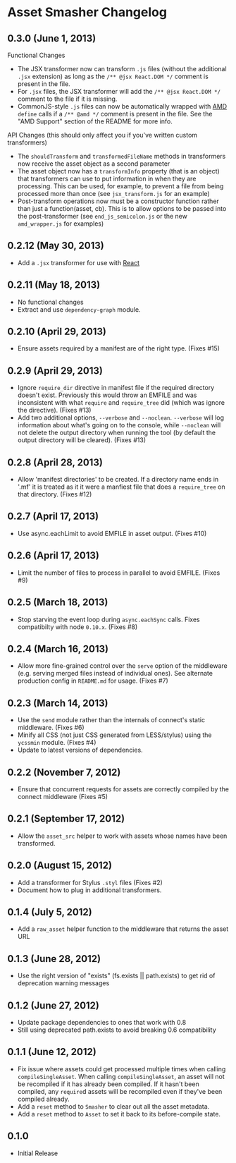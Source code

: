# Asset Smasher Changelog

## 0.3.0 (June 1, 2013)

Functional Changes

- The JSX transformer now can transform `.js` files (without the additional `.jsx` extension) as long as the `/** @jsx React.DOM */` comment is present in the file.
- For `.jsx` files, the JSX transformer will add the `/** @jsx React.DOM */` comment to the file if it is missing.
- CommonJS-style `.js` files can now be automatically wrapped with [AMD](https://github.com/amdjs/amdjs-api/wiki/AMD) `define` calls if a `/** @amd */` comment is present in the file. See the "AMD Support" section of the README for more info.

API Changes (this should only affect you if you've written custom transformers)

- The `shouldTransform` and `transformedFileName` methods in transformers now receive the asset object as a second parameter
- The asset object now has a `transformInfo` property (that is an object) that transformers can use to put information in when they are processing. This can be used, for example, to prevent a file from being processed more than once (see `jsx_transform.js` for an example)
- Post-transform operations now must be a constructor function rather than just a function(asset, cb). This is to allow options to be passed into the post-transformer (see `end_js_semicolon.js` or the new `amd_wrapper.js` for examples)

## 0.2.12 (May 30, 2013)

- Add a `.jsx` transformer for use with [React](http://facebook.github.io/react/)

## 0.2.11 (May 18, 2013)

- No functional changes
- Extract and use `dependency-graph` module.

## 0.2.10 (April 29, 2013)

- Ensure assets required by a manifest are of the right type. (Fixes #15)

## 0.2.9 (April 29, 2013)

- Ignore `require_dir` directive in manifest file if the required directory doesn't exist. Previously this would throw an EMFILE and was inconsistent with what `require` and `require_tree` did (which was ignore the directive). (Fixes #13)
- Add two additional options, `--verbose` and `--noclean`. `--verbose` will log information about what's going on to the console, while `--noclean` will not delete the output directory when running the tool (by default the output directory will be cleared). (Fixes #13)

## 0.2.8 (April 28, 2013)

- Allow 'manifest directories' to be created. If a directory name ends in '.mf' it is treated as it it were a manfiest file that does a `require_tree` on that directory. (Fixes #12)

## 0.2.7 (April 17, 2013)

- Use async.eachLimit to avoid EMFILE in asset output. (Fixes #10)

## 0.2.6 (April 17, 2013)

- Limit the number of files to process in parallel to avoid EMFILE. (Fixes #9)

## 0.2.5 (March 18, 2013)

- Stop starving the event loop during `async.eachSync` calls. Fixes compatibilty with node `0.10.x`. (Fixes #8)

## 0.2.4 (March 16, 2013)

- Allow more fine-grained control over the `serve` option of the middleware (e.g. serving merged files instead of individual ones). See alternate production config in `README.md` for usage. (Fixes #7)

## 0.2.3 (March 14, 2013)

- Use the `send` module rather than the internals of connect's static middleware. (Fixes #6)
- Minify all CSS (not just CSS generated from LESS/stylus) using the `ycssmin` module. (Fixes #4)
- Update to latest versions of dependencies.

## 0.2.2 (November 7, 2012)

- Ensure that concurrent requests for assets are correctly compiled by the connect middleware (Fixes #5)

## 0.2.1 (September 17, 2012)

- Allow the `asset_src` helper to work with assets whose names have been transformed.

## 0.2.0 (August 15, 2012)

- Add a transformer for Stylus `.styl` files (Fixes #2)
- Document how to plug in additional transformers.

## 0.1.4 (July 5, 2012)

- Add a `raw_asset` helper function to the middleware that returns the asset URL

## 0.1.3 (June 28, 2012)

- Use the right version of "exists" (fs.exists || path.exists) to get rid of deprecation warning messages

## 0.1.2 (June 27, 2012)

- Update package dependencies to ones that work with 0.8
- Still using deprecated path.exists to avoid breaking 0.6 compatibility

## 0.1.1 (June 12, 2012)

- Fix issue where assets could get processed multiple times when calling `compileSingleAsset`.  When calling `compileSingleAsset`, an asset will not be recompiled if it has already been compiled.  If it hasn't been compiled, any `require`d assets will be recompiled even if they've been compiled already.
- Add a `reset` method to `Smasher` to clear out all the asset metadata.
- Add a `reset` method to `Asset` to set it back to its before-compile state.

## 0.1.0

- Initial Release
